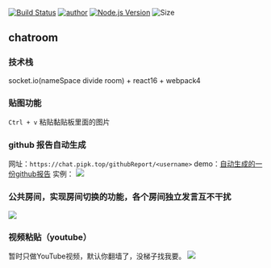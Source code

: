 [![Build Status](https://travis-ci.org/pengliheng/chatroom.svg?branch=master)](https://travis-ci.org/pengliheng/chatroom)
[![author](https://img.shields.io/badge/author-peng-blue.svg)](https://www.penlh.com)
[![Node.js Version](https://img.shields.io/badge/node.js-9.2.0-blue.svg)](http://nodejs.org/download)
![Size](https://github-size-badge.herokuapp.com/pengliheng/chatroom.svg)


## chatroom

### 技术栈
socket.io(nameSpace divide room) + react16 + webpack4

<!-- ```
pandora start --name dashboard --env "DASHBORAD_PORT=8080 DASHBOARD_HOST=0.0.0.0" --npm pandora-dashboard
```
to look backend [dashboard](http://pipk.top:9081/application/chatroom/stdout) -->

### 贴图功能
`Ctrl + v` 粘贴黏贴板里面的图片

### github 报告自动生成
网址：`https://chat.pipk.top/githubReport/<username>`
demo：[自动生成的一份github报告](https://chat.pipk.top/githubReport/pengliheng)
实例：
![](https://static.pipk.top/chat/public/6982254054091583.png)




### 公共房间，实现房间切换的功能，各个房间独立发言互不干扰
![](https://dn-cnode.qbox.me/FpR0cuh5jf-hjYHriRPj0b08cod5)


### 视频粘贴（youtube）
暂时只做YouTube视频，默认你翻墙了，没梯子找我要。
![](https://static.pipk.top/chat/public/43023493822484316.png)